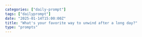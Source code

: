 ```yaml
---
categories: ["daily-prompt"]
tags: ["dailyprompt"]
date: "2025-01-14T15:00:00Z"
title: "What's your favorite way to unwind after a long day?"
type: "prompts"
---
```

